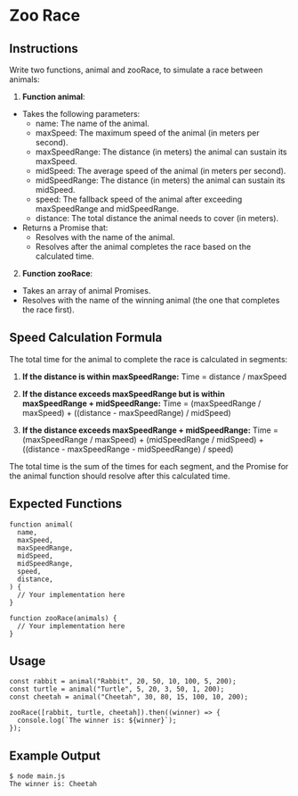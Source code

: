 # Zoo Race

## Instructions
Write two functions, animal and zooRace, to simulate a race between animals:

1. **Function animal**:

- Takes the following parameters:
  - name: The name of the animal.
  - maxSpeed: The maximum speed of the animal (in meters per second).
  - maxSpeedRange: The distance (in meters) the animal can sustain its maxSpeed.
  - midSpeed: The average speed of the animal (in meters per second).
  - midSpeedRange: The distance (in meters) the animal can sustain its midSpeed.
  - speed: The fallback speed of the animal after exceeding maxSpeedRange and midSpeedRange.
  - distance: The total distance the animal needs to cover (in meters).
- Returns a Promise that:
  - Resolves with the name of the animal.
  - Resolves after the animal completes the race based on the calculated time.

2. **Function zooRace**:

- Takes an array of animal Promises.
- Resolves with the name of the winning animal (the one that completes the race first).

## Speed Calculation Formula
The total time for the animal to complete the race is calculated in segments:

  1. **If the distance is within maxSpeedRange:** Time = distance / maxSpeed

  2. **If the distance exceeds maxSpeedRange but is within maxSpeedRange + midSpeedRange:** Time = (maxSpeedRange / maxSpeed) + ((distance - maxSpeedRange) / midSpeed)

  3. **If the distance exceeds maxSpeedRange + midSpeedRange:** Time = (maxSpeedRange / maxSpeed) + (midSpeedRange / midSpeed) + ((distance - maxSpeedRange - midSpeedRange) / speed)

The total time is the sum of the times for each segment, and the Promise for the animal function should resolve after this calculated time.

## Expected Functions
```
function animal(
  name,
  maxSpeed,
  maxSpeedRange,
  midSpeed,
  midSpeedRange,
  speed,
  distance,
) {
  // Your implementation here
}

function zooRace(animals) {
  // Your implementation here
}
```

## Usage
```
const rabbit = animal("Rabbit", 20, 50, 10, 100, 5, 200);
const turtle = animal("Turtle", 5, 20, 3, 50, 1, 200);
const cheetah = animal("Cheetah", 30, 80, 15, 100, 10, 200);

zooRace([rabbit, turtle, cheetah]).then((winner) => {
  console.log(`The winner is: ${winner}`);
});
```

## Example Output
```
$ node main.js
The winner is: Cheetah
```
